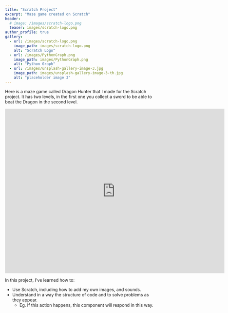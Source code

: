 ```yaml
---
title: "Scratch Project"
excerpt: "Maze game created on Scratch"
header:
  # image: /images/scratch-logo.png
  teaser: images/scratch-logo.png
author_profile: true
gallery:
  - url: /images/scratch-logo.png
    image_path: images/scratch-logo.png
    alt: "Scratch Logo"
  - url: /images/PythonGraph.png
    image_path: images/PythonGraph.png
    alt: "Python Graph"
  - url: /images/unsplash-gallery-image-3.jpg
    image_path: images/unsplash-gallery-image-3-th.jpg
    alt: "placeholder image 3"
---
```


Here is a maze game called Dragon Hunter that I made for the Scratch project. It has two levels, in the first one you collect a sword to be able to beat the Dragon in the second level.

<iframe src="https://scratch.mit.edu/projects/965674067/embed" width="720" height="540" frameborder="0" scrolling="no"></iframe>

In this project, I've learned how to:
- Use Scratch, including how to add my own images, and sounds.
- Understand in a way the structure of code and to solve problems as they appear.
  - Eg. If this action happens, this component will respond in this way. 
